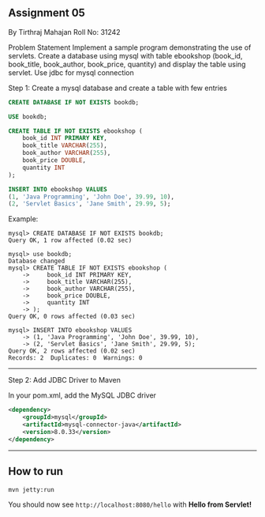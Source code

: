 ## Assignment 05
By Tirthraj Mahajan
Roll No: 31242

Problem Statement
Implement a sample program demonstrating the use of servlets. Create a database using mysql with table ebookshop (book_id, book_title, book_author, book_price, quantity) and display the table using servlet. Use jdbc for mysql connection


Step 1: Create a mysql database and create a table with few entries
```sql
CREATE DATABASE IF NOT EXISTS bookdb;

USE bookdb;

CREATE TABLE IF NOT EXISTS ebookshop (
    book_id INT PRIMARY KEY,
    book_title VARCHAR(255),
    book_author VARCHAR(255),
    book_price DOUBLE,
    quantity INT
);

INSERT INTO ebookshop VALUES
(1, 'Java Programming', 'John Doe', 39.99, 10),
(2, 'Servlet Basics', 'Jane Smith', 29.99, 5);
```

Example:

```
mysql> CREATE DATABASE IF NOT EXISTS bookdb;
Query OK, 1 row affected (0.02 sec)

mysql> use bookdb;
Database changed
mysql> CREATE TABLE IF NOT EXISTS ebookshop (
    ->     book_id INT PRIMARY KEY,
    ->     book_title VARCHAR(255),
    ->     book_author VARCHAR(255),
    ->     book_price DOUBLE,
    ->     quantity INT
    -> );
Query OK, 0 rows affected (0.03 sec)

mysql> INSERT INTO ebookshop VALUES
    -> (1, 'Java Programming', 'John Doe', 39.99, 10),
    -> (2, 'Servlet Basics', 'Jane Smith', 29.99, 5);
Query OK, 2 rows affected (0.02 sec)
Records: 2  Duplicates: 0  Warnings: 0
```
---

Step 2: Add JDBC Driver to Maven

In your pom.xml, add the MySQL JDBC driver

```xml
<dependency>
    <groupId>mysql</groupId>
    <artifactId>mysql-connector-java</artifactId>
    <version>8.0.33</version>
</dependency>
```
---

## How to run

```bash
mvn jetty:run
```

You should now see `http://localhost:8080/hello` with **Hello from Servlet!**